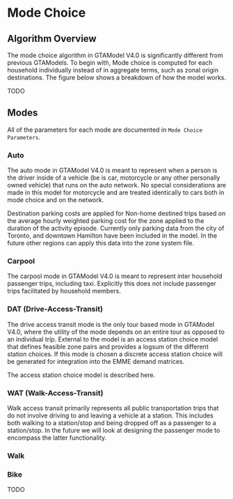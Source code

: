 # Mode Choice

## Algorithm Overview

The mode choice algorithm in GTAModel V4.0 is significantly different from previous GTAModels.  To begin with, Mode choice is computed for each household individually instead of in aggregate terms, such as zonal origin destinations.  The figure below shows a breakdown of how the model works.

TODO

## Modes

All of the parameters for each mode are documented in `Mode Choice Parameters`.

### Auto

The auto mode in GTAModel V4.0 is meant to represent when a person is the driver inside of a vehicle (be is car, motorcycle or any other personally owned vehicle) that runs on the auto network.  No special considerations are made in this model for motorcycle and are treated identically to cars both in mode choice and on the network.

Destination parking costs are applied for Non-home destined trips based on the average hourly weighted parking cost for the zone applied to the duration of the activity episode.  Currently only parking data from the city of Toronto, and downtown Hamilton have been included in the model.  In the future other regions can apply this data into the zone system file.

### Carpool

The carpool mode in GTAModel V4.0 is meant to represent inter household passenger trips, including taxi.  Explicitly this does not include passenger trips facilitated by household members.

### DAT (Drive-Access-Transit)

The drive access transit mode is the only tour based mode in GTAModel V4.0, where the utility of the mode depends on an entire tour as opposed to an individual trip.  External to the model is an access station choice model that defines feasible zone pairs and provides a logsum of the different station choices.  If this mode is chosen a discrete access station choice will be generated for integration into the EMME demand matrices.

The access station choice model is described here.

### WAT (Walk-Access-Transit)

Walk access transit primarily represents all public transportation trips that do not involve driving to and leaving a vehicle at a station.  This includes both walking to a station/stop and being dropped off as a passenger to a station/stop.  In the future we will look at designing the passenger mode to encompass the latter functionality.

### Walk

### Bike

TODO